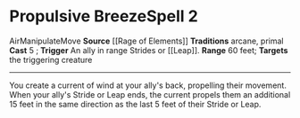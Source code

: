﻿---
actions: '[reaction]'
area: null
bloodline: null
component: null
cost: null
deity: null
domain: null
duration: null
element: Air
heighten: null
heighten_level: '2'
id: '1319'
lesson: null
level: '2'
mystery: null
name: Propulsive Breeze
patron_theme: null
range: 60 feet
rarity: Common
requirement: null
saving_throw: null
school: null
source: '[[DATABASE/source/Rage of Elements|Rage of Elements]]'
target: the triggering creature
tradition:
- Arcane
- Primal
trait:
- '[[DATABASE/trait/Air|Air]]'
- '[[DATABASE/trait/Manipulate|Manipulate]]'
- '[[DATABASE/trait/Move|Move]]'
trigger: An ally in range Strides or [[DATABASE/action/Leap|Leaps]] .
type: Spell

---
# Propulsive Breeze<span class="item-type">Spell 2</span>

<span class="item-trait">Air</span><span class="item-trait">Manipulate</span><span class="item-trait">Move</span>
**Source** [[Rage of Elements]]
**Traditions** arcane, primal
**Cast** <span class="action-icon">5</span> ; **Trigger** An ally in range Strides or [[Leap]].
**Range** 60 feet; **Targets** the triggering creature

---
You create a current of wind at your ally's back, propelling their movement. When your ally's Stride or Leap ends, the current propels them an additional 15 feet in the same direction as the last 5 feet of their Stride or Leap.